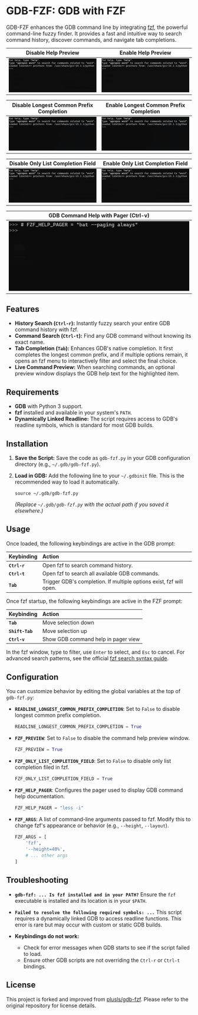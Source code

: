 # GDB-FZF: GDB with FZF

GDB-FZF enhances the GDB command line by integrating [fzf](https://github.com/junegunn/fzf), the powerful command-line fuzzy finder. It provides a fast and intuitive way to search command history, discover commands, and navigate tab completions.

|                    Disable Help Preview                     |                    Enable Help Preview                    |
| :---------------------------------------------------------: | :-------------------------------------------------------: |
| ![disable_help_preview](resources/disable_help_preview.gif) | ![enable_help_preview](resources/enable_help_preview.gif) |

|                              Disable Longest Common Prefix Completion                               |                              Enable Longest Common Prefix Completion                              |
| :-------------------------------------------------------------------------------------------------: | :-----------------------------------------------------------------------------------------------: |
| ![disable_longest_common_prefix_completion](resources/disable_longest_common_prefix_completion.gif) | ![enable_longest_common_prefix_completion](resources/enable_longest_common_prefix_completion.gif) |

|                           Disable Only List Completion Field                            |                           Enable Only List Completion Field                           |
| :-------------------------------------------------------------------------------------: | :-----------------------------------------------------------------------------------: |
| ![disable_only_list_completion_field](resources/disable_only_list_completion_field.gif) | ![enable_only_list_completion_field](resources/enable_only_list_completion_field.gif) |

|   GDB Command Help with Pager (Ctrl-v)   |
| :-------------------------------------: |
| ![help_pager](resources/help_pager.gif) |

## Features

  - **History Search (`Ctrl-r`):** Instantly fuzzy search your entire GDB command history with fzf.
  - **Command Search (`Ctrl-t`):** Find any GDB command without knowing its exact name.
  - **Tab Completion (`Tab`):** Enhances GDB's native completion. It first completes the longest common prefix, and if multiple options remain, it opens an fzf menu to interactively filter and select the final choice.
  - **Live Command Preview:** When searching commands, an optional preview window displays the GDB help text for the highlighted item.

## Requirements

  - **GDB** with Python 3 support.
  - **fzf** installed and available in your system's `PATH`.
  - **Dynamically Linked Readline:** The script requires access to GDB's readline symbols, which is standard for most GDB builds.

## Installation

1.  **Save the Script:**
    Save the code as `gdb-fzf.py` in your GDB configuration directory (e.g., `~/.gdb/gdb-fzf.py`).

2.  **Load in GDB:**
    Add the following line to your `~/.gdbinit` file. This is the recommended way to load it automatically.

    ```gdb
    source ~/.gdb/gdb-fzf.py
    ```

    *(Replace `~/.gdb/gdb-fzf.py` with the actual path if you saved it elsewhere.)*

## Usage

Once loaded, the following keybindings are active in the GDB prompt:

| Keybinding      | Action                                                                   |
| :-------------- | :----------------------------------------------------------------------- |
| **`Ctrl-r`**    | Open fzf to search command history.                                      |
| **`Ctrl-t`**    | Open fzf to search all available GDB commands.                           |
| **`Tab`**       | Trigger GDB's completion. If multiple options exist, fzf will open.      |

Once fzf startup, the following keybindings are active in the FZF prompt:

| Keybinding      | Action                                                                   |
| :-------------- | :----------------------------------------------------------------------- |
| **`Tab`**       | Move selection down                                                      |
| **`Shift-Tab`** | Move selection up                                                        |
| **`Ctrl-v`**    | Show GDB command help in pager view                                      |

In the fzf window, type to filter, use `Enter` to select, and `Esc` to cancel. For advanced search patterns, see the official [fzf search syntax guide](https://github.com/junegunn/fzf?tab=readme-ov-file#search-syntax).

## Configuration

You can customize behavior by editing the global variables at the top of `gdb-fzf.py`:

  - **`READLINE_LONGEST_COMMON_PREFIX_COMPLETION`**:
    Set to `False` to disable longest common prefix completion.

    ```python
    READLINE_LONGEST_COMMON_PREFIX_COMPLETION = True
    ```

  - **`FZF_PREVIEW`**:
    Set to `False` to disable the command help preview window.

    ```python
    FZF_PREVIEW = True
    ```

  - **`FZF_ONLY_LIST_COMPLETION_FIELD`**:
    Set to `False` to disable only list completion filed in fzf.

    ```python
    FZF_ONLY_LIST_COMPLETION_FIELD = True
    ```

  - **`FZF_HELP_PAGER`**:
    Configures the pager used to display GDB command help documentation.

    ```python
    FZF_HELP_PAGER = "less -i"
    ```

  - **`FZF_ARGS`**:
    A list of command-line arguments passed to fzf. Modify this to change fzf's appearance or behavior (e.g., `--height`, `--layout`).

    ```python
    FZF_ARGS = [
        'fzf',
        '--height=40%',
        # ... other args
    ]
    ```

## Troubleshooting

  - **`gdb-fzf: ... Is fzf installed and in your PATH?`**
    Ensure the `fzf` executable is installed and its location is in your `$PATH`.

  - **`Failed to resolve the following required symbols: ...`**
    This script requires a dynamically linked GDB to access readline functions. This error is rare but may occur with custom or static GDB builds.

  - **Keybindings do not work:**

      - Check for error messages when GDB starts to see if the script failed to load.
      - Ensure other GDB scripts are not overriding the `Ctrl-r` or `Ctrl-t` bindings.

## License

This project is forked and improved from [plusls/gdb-fzf](https://github.com/plusls/gdb-fzf). Please refer to the original repository for license details.
